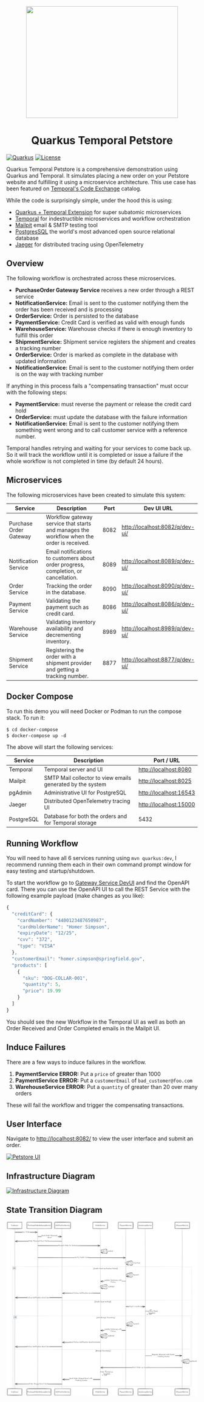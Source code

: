 <div align="center">
<img src="https://github.com/melloware/temporal-purchase-order/blob/main/docs/quarkus-petstore-logo.png" width="400" height="294" >
  
# Quarkus Temporal Petstore
</div>

[![Quarkus](https://img.shields.io/badge/quarkus-power-blue?logo=quarkus&style=for-the-badge)](https://github.com/quarkusio/quarkus)
[![License](https://img.shields.io/badge/License-Apache%202.0-yellow.svg?style=for-the-badge)](https://opensource.org/licenses/Apache-2.0)

Quarkus Temporal Petstore is a comprehensive demonstration using Quarkus and Temporal. It simulates placing a new order on your Petstore website and fulfilling it using a microservice architecture.
This use case has been featured on [Temporal's Code Exchange](https://temporal.io/code-exchange/quarkus-temporal) catalog.

While the code is surprisingly simple, under the hood this is using:

- [Quarkus + Temporal Extension](https://github.com/quarkiverse/quarkus-temporal) for super subatomic microservices
- [Temporal](https://www.temporal.io/) for indestructible microservices and workflow orchestration
- [Mailpit](https://mailpit.axllent.org/) email & SMTP testing tool
- [PostgresSQL](https://www.postgresql.org/) the world's most advanced open source relational database
- [Jaeger](https://www.jaegertracing.io/) for distributed tracing using OpenTelemetry

## Overview

The following workflow is orchestrated across these microservices.

- **PurchaseOrder Gateway Service** receives a new order through a REST service
- **NotificationService:** Email is sent to the customer notifying them the order has been received and is processing
- **OrderService:** Order is persisted to the database
- **PaymentService:** Credit Card is verified as valid with enough funds
- **WarehouseService:** Warehouse checks if there is enough inventory to fulfill this order
- **ShipmentService:** Shipment service registers the shipment and creates a tracking number
- **OrderService:** Order is marked as complete in the database with updated information
- **NotificationService:** Email is sent to the customer notifying them order is on the way with tracking number

If anything in this process fails a "compensating transaction" must occur with the following steps:

- **PaymentService:** must reverse the payment or release the credit card hold
- **OrderService:** must update the database with the failure information
- **NotificationService:** Email is sent to the customer notifying them something went wrong and to call customer service with a reference number.

Temporal handles retrying and waiting for your services to come back up. So it will track the workflow until it is completed or issue a failure if the whole workflow is not completed in time (by default 24 hours).

## Microservices

The following microservices have been created to simulate this system:

| Service                | Description                                                                               | Port | Dev UI URL                                                         |
| ---------------------- | ----------------------------------------------------------------------------------------- | ---- | ------------------------------------------------------------------ |
| Purchase Order Gateway | Workflow gateway service that starts and manages the workflow when the order is received. | 8082 | [http://localhost:8082/q/dev-ui/](http://localhost:8082/q/dev-ui/) |
| Notification Service   | Email notifications to customers about order progress, completion, or cancellation.       | 8089 | [http://localhost:8089/q/dev-ui/](http://localhost:8089/q/dev-ui/) |
| Order Service          | Tracking the order in the database.                                                       | 8090 | [http://localhost:8090/q/dev-ui/](http://localhost:8090/q/dev-ui/) |
| Payment Service        | Validating the payment such as credit card.                                               | 8086 | [http://localhost:8086/q/dev-ui/](http://localhost:8086/q/dev-ui/) |
| Warehouse Service      | Validating inventory availability and decrementing inventory.                             | 8989 | [http://localhost:8989/q/dev-ui/](http://localhost:8989/q/dev-ui/) |
| Shipment Service       | Registering the order with a shipment provider and getting a tracking number.             | 8877 | [http://localhost:8877/q/dev-ui/](http://localhost:8877/q/dev-ui/) |

## Docker Compose

To run this demo you will need Docker or Podman to run the compose stack. To run it:

```shell
$ cd docker-compose
$ docker-compose up -d
```

The above will start the following services:

| Service    | Description                                                | Port / URL                                       |
| ---------- | ---------------------------------------------------------- | ------------------------------------------------ |
| Temporal   | Temporal server and UI                                     | [http://localhost:8080](http://localhost:8080)   |
| Mailpit    | SMTP Mail collector to view emails generated by the system | [http://localhost:8025](http://localhost:8025)   |
| pgAdmin    | Administrative UI for PostgreSQL                           | [http://localhost:16543](http://localhost:16543) |
| Jaeger     | Distributed OpenTelemetry tracing UI                       | [http://localhost:15000](http://localhost:15000) |
| PostgreSQL | Database for both the orders and for Temporal storage      | 5432                                             |

## Running Workflow

You will need to have all 6 services running using `mvn quarkus:dev`, I recommend running them each in their own command prompt window for easy testing and startup/shutdown.

To start the workflow go to [Gateway Service DevUI](http://localhost:8082/q/dev-ui/) and find the OpenAPI card. There you can use the OpenAPI UI to call the REST Service with the following example payload (make changes as you like):

```js
{
  "creditCard": {
    "cardNumber": "4400123487650987",
    "cardHolderName": "Homer Simpson",
    "expiryDate": "12/25",
    "cvv": "372",
    "type": "VISA"
  },
  "customerEmail": "homer.simpson@springfield.gov",
  "products": [
    {
      "sku": "DOG-COLLAR-001",
      "quantity": 5,
      "price": 19.99
    }
  ]
}
```

You should see the new Workflow in the Temporal UI as well as both an Order Received and Order Completed emails in the Mailpit UI.

## Induce Failures

There are a few ways to induce failures in the workflow.

1. **PaymentService ERROR:** Put a `price` of greater than 1000
1. **PaymentService ERROR:** Put a `customerEmail` of `bad_customer@foo.com`
1. **WarehouseService ERROR:** Put a `quantity` of greater than 20 over many orders

These will fail the workflow and trigger the compensating transactions.

## User Interface

Navigate to [http://localhost:8082/](http://localhost:8082/) to view the user interface and submit an order.

[![Petstore UI](https://github.com/melloware/temporal-purchase-order/blob/main/docs/petstore-ui.png)](http://localhost:8082/)

## Infrastructure Diagram

[![Infrastructure Diagram](https://github.com/melloware/temporal-purchase-order/blob/main/docs/quarkus-remote-workflow.png)]()

## State Transition Diagram

[![State Transition Diagram](https://github.com/melloware/quarkus-temporal-petstore/blob/main/docs/state-transition.png)]()

